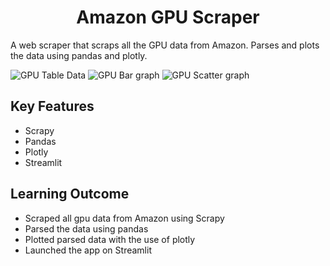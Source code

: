 # <div align="center">Amazon GPU Scraper</div>
A web scraper that scraps all the GPU data from Amazon. Parses and plots the data using pandas and plotly.

![GPU Table Data](https://raw.githubusercontent.com/imcvlucas/gpu-scraper-amazon/main/images/Screenshot%20from%202022-10-02%2018-28-41.png)
![GPU Bar graph](https://raw.githubusercontent.com/imcvlucas/gpu-scraper-amazon/main/images/Screenshot%20from%202022-10-02%2018-28-51.png)
![GPU Scatter graph](https://raw.githubusercontent.com/imcvlucas/gpu-scraper-amazon/main/images/Screenshot%20from%202022-10-02%2018-29-02.png)

## Key Features
- Scrapy
- Pandas
- Plotly
- Streamlit

## Learning Outcome
- Scraped all gpu data from Amazon using Scrapy
- Parsed the data using pandas
- Plotted parsed data with the use of plotly
- Launched the app on Streamlit
